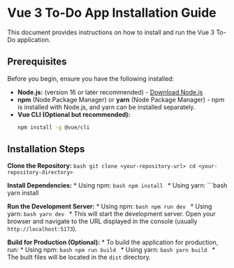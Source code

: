 # Vue 3 To-Do App Installation Guide

This document provides instructions on how to install and run the Vue 3 To-Do application.

## Prerequisites

Before you begin, ensure you have the following installed:

* **Node.js:** (version 16 or later recommended) - [Download Node.js](https://nodejs.org/)
* **npm** (Node Package Manager) or **yarn** (Node Package Manager) - npm is installed with Node.js, and yarn can be installed separately.
* **Vue CLI (Optional but recommended):**
    ```bash
    npm install -g @vue/cli
    ```

## Installation Steps

**Clone the Repository:**
    ```bash
    git clone <your-repository-url>
    cd <your-repository-directory>
    ```

**Install Dependencies:**
    * Using npm:
        ```bash
        npm install
        ```
    * Using yarn:
        ```bash
        yarn install

**Run the Development Server:**
    * Using npm:
        ```bash
        npm run dev
        ```
    * Using yarn:
        ```bash
        yarn dev
        ```
    * This will start the development server. Open your browser and navigate to the URL displayed in the console (usually `http://localhost:5173`).

**Build for Production (Optional):**
    * To build the application for production, run:
        * Using npm:
            ```bash
            npm run build
            ```
        * Using yarn:
            ```bash
            yarn build
            ```
    * The built files will be located in the `dist` directory.


